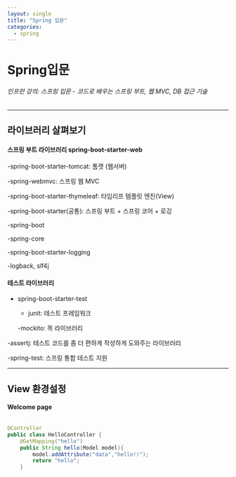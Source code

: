 ```yaml
---
layout: single
title: "Spring 입문"
categories:
  - spring
---
```


# Spring입문
###### 인프런 강의: 스프링 입문 - 코드로 배우는 스프링 부트, 웹 MVC, DB 접근 기술
---


## 라이브러리 살펴보기
#### 스프링 부트 라이브러리 spring-boot-starter-web


-spring-boot-starter-tomcat: 톰캣 (웹서버)

-spring-webmvc: 스프링 웹 MVC

-spring-boot-starter-thymeleaf: 타임리프 템플릿 엔진(View)

-spring-boot-starter(공통): 스프링 부트 + 스프링 코어 + 로깅

 -spring-boot

  -spring-core

 -spring-boot-starter-logging

  -logback, slf4j




#### 테스트 라이브러리


- spring-boot-starter-test

  - junit: 테스트 프레임워크

  -mockito: 목 라이브러리

-assertj: 테스트 코드를 좀 더 편하게 작성하게 도와주는 라이브러리

-spring-test: 스프링 통합 테스트 지원

---

## View 환경설정
#### Welcome page
```java

@Controller
public class HelloController {
    @GetMapping("hello")
    public String hello(Model model){
        model.addAttribute("data","hello!!");
        return "hello";
    }
```    
